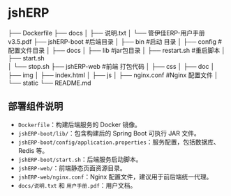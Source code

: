 # jshERP
├── Dockerfile
├── docs
│   ├── 说明.txt
│   └── 管伊佳ERP-用户手册v3.5.pdf
├── jshERP-boot             #后端目录 
│   ├── bin                 #启动 目录
│   ├── config              #配置文件目录
│   ├── docs
│   ├── lib                 #jar包目录
│   ├── restart.sh          #重启脚本 
│   ├── start.sh             
│   └── stop.sh
├── jshERP-web              #前端 打包代码
│   ├── css
│   ├── doc
│   ├── img
│   ├── index.html
│   ├── js
│   ├── nginx.conf          #Nginx 配置文件 
│   └── static
└── README.md

## 部署组件说明

- `Dockerfile`：构建后端服务的 Docker 镜像。
- `jshERP-boot/lib/`：包含构建后的 Spring Boot 可执行 JAR 文件。
- `jshERP-boot/config/application.properties`：服务配置，包括数据库、Redis 等。
- `jshERP-boot/start.sh`：后端服务启动脚本。
- `jshERP-web/`：前端静态页面资源目录。
- `jshERP-web/nginx.conf`：Nginx 配置文件，建议用于前后端统一代理。
- `docs/说明.txt` 和 `用户手册.pdf`：用户文档。
